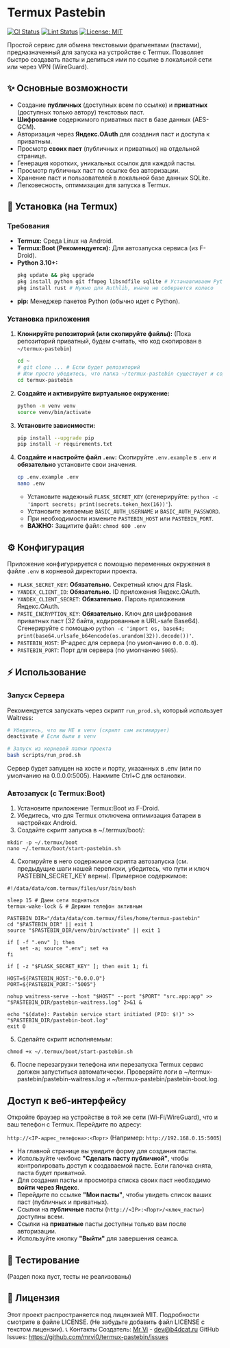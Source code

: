 # Termux Pastebin

<!-- Бейджи пока уберем, так как нет CI/CD и публичного репозитория -->
[![CI Status](https://github.com/mrvi0/termux-pastebin/actions/workflows/deploy-termux.yml/badge.svg)](https://github.com/mrvi0/termux-pastebin/actions/workflows/deploy-termux.yml)
[![Lint Status](https://github.com/mrvi0/termux-pastebin/actions/workflows/lint.yml/badge.svg)](https://github.com/mrvi0/termux-pastebin/actions/workflows/lint.yml)
[![License: MIT](https://img.shields.io/badge/License-MIT-blue.svg)](https://opensource.org/licenses/MIT) <!-- Заменил на MIT, т.к. AGPL может быть избыточен -->

Простой сервис для обмена текстовыми фрагментами (пастами), предназначенный для запуска на устройстве с Termux. Позволяет быстро создавать пасты и делиться ими по ссылке в локальной сети или через VPN (WireGuard).

## ✨ Основные возможности

*   Создание **публичных** (доступных всем по ссылке) и **приватных** (доступных только автору) текстовых паст.
*   **Шифрование** содержимого приватных паст в базе данных (AES-GCM).
*   Авторизация через **Яндекс.OAuth** для создания паст и доступа к приватным.
*   Просмотр **своих паст** (публичных и приватных) на отдельной странице.
*   Генерация коротких, уникальных ссылок для каждой пасты.
*   Просмотр публичных паст по ссылке без авторизации.
*   Хранение паст и пользователей в локальной базе данных SQLite.
*   Легковесность, оптимизация для запуска в Termux.

## 🚀 Установка (на Termux)

### Требования

*   **Termux:** Среда Linux на Android.
*   **Termux:Boot (Рекомендуется):** Для автозапуска сервиса (из F-Droid).
*   **Python 3.10+:**
    ```bash
    pkg update && pkg upgrade
    pkg install python git ffmpeg libsndfile sqlite # Устанавливаем Python и нужные системные пакеты
    pkg install rust # Нужно для Authlib, иначе не соберается колесо
    ```
*   **pip:** Менеджер пакетов Python (обычно идет с Python).

### Установка приложения

1.  **Клонируйте репозиторий (или скопируйте файлы):**
    (Пока репозиторий приватный, будем считать, что код скопирован в `~/termux-pastebin`)
    ```bash
    cd ~
    # git clone ... # Если будет репозиторий
    # Или просто убедитесь, что папка ~/termux-pastebin существует и содержит код
    cd termux-pastebin
    ```

2.  **Создайте и активируйте виртуальное окружение:**
    ```bash
    python -m venv venv
    source venv/bin/activate
    ```

3.  **Установите зависимости:**
    ```bash
    pip install --upgrade pip
    pip install -r requirements.txt
    ```

4.  **Создайте и настройте файл `.env`:**
    Скопируйте `.env.example` в `.env` и **обязательно** установите свои значения.
    ```bash
    cp .env.example .env
    nano .env
    ```
    *   Установите надежный `FLASK_SECRET_KEY` (сгенерируйте: `python -c 'import secrets; print(secrets.token_hex(16))'`).
    *   Установите желаемые `BASIC_AUTH_USERNAME` и `BASIC_AUTH_PASSWORD`.
    *   При необходимости измените `PASTEBIN_HOST` или `PASTEBIN_PORT`.
    *   **ВАЖНО:** Защитите файл: `chmod 600 .env`

## ⚙️ Конфигурация

Приложение конфигурируется с помощью переменных окружения в файле `.env` в корневой директории проекта.

*   `FLASK_SECRET_KEY`: **Обязательно.** Секретный ключ для Flask.
*   `YANDEX_CLIENT_ID`: **Обязательно.** ID приложения Яндекс.OAuth.
*   `YANDEX_CLIENT_SECRET`: **Обязательно.** Пароль приложения Яндекс.OAuth.
*   `PASTE_ENCRYPTION_KEY`: **Обязательно.** Ключ для шифрования приватных паст (32 байта, кодированные в URL-safe Base64). Сгенерируйте с помощью `python -c 'import os, base64; print(base64.urlsafe_b64encode(os.urandom(32)).decode())'`.
*   `PASTEBIN_HOST`: IP-адрес для сервера (по умолчанию `0.0.0.0`).
*   `PASTEBIN_PORT`: Порт для сервера (по умолчанию `5005`).

## ⚡ Использование

### Запуск Сервера

Рекомендуется запускать через скрипт `run_prod.sh`, который использует Waitress:

```bash
# Убедитесь, что вы НЕ в venv (скрипт сам активирует)
deactivate # Если были в venv

# Запуск из корневой папки проекта
bash scripts/run_prod.sh
```
Сервер будет запущен на хосте и порту, указанных в .env (или по умолчанию на 0.0.0.0:5005). Нажмите Ctrl+C для остановки.

### Автозапуск (с Termux:Boot)

1. Установите приложение Termux:Boot из F-Droid.
2. Убедитесь, что для Termux отключена оптимизация батареи в настройках Android.
3. Создайте скрипт запуска в ~/.termux/boot/:
```
mkdir -p ~/.termux/boot
nano ~/.termux/boot/start-pastebin.sh
```
4. Скопируйте в него содержимое скрипта автозапуска (см. предыдущие шаги нашей переписки, убедитесь, что пути и ключ PASTEBIN_SECRET_KEY верны). Примерное содержимое:
```
#!/data/data/com.termux/files/usr/bin/bash

sleep 15 # Даем сети подняться
termux-wake-lock & # Держим телефон активным

PASTEBIN_DIR="/data/data/com.termux/files/home/termux-pastebin"
cd "$PASTEBIN_DIR" || exit 1
source "$PASTEBIN_DIR/venv/bin/activate" || exit 1

if [ -f ".env" ]; then
    set -a; source ".env"; set +a
fi

if [ -z "$FLASK_SECRET_KEY" ]; then exit 1; fi

HOST=${PASTEBIN_HOST:-"0.0.0.0"}
PORT=${PASTEBIN_PORT:-"5005"}

nohup waitress-serve --host "$HOST" --port "$PORT" "src.app:app" >> "$PASTEBIN_DIR/pastebin-waitress.log" 2>&1 &

echo "$(date): Pastebin service start initiated (PID: $!)" >> "$PASTEBIN_DIR/pastebin-boot.log"
exit 0
```
5. Сделайте скрипт исполняемым:
```
chmod +x ~/.termux/boot/start-pastebin.sh
```
6. После перезагрузки телефона или перезапуска Termux сервис должен запуститься автоматически. Проверяйте логи в ~/termux-pastebin/pastebin-waitress.log и ~/termux-pastebin/pastebin-boot.log.

## Доступ к веб-интерфейсу

Откройте браузер на устройстве в той же сети (Wi-Fi/WireGuard), что и ваш телефон с Termux. Перейдите по адресу:

`http://<IP-адрес_телефона>:<Порт>`
(Например: `http://192.168.0.15:5005`)

*   На главной странице вы увидите форму для создания пасты.
*   Используйте чекбокс **"Сделать пасту публичной"**, чтобы контролировать доступ к создаваемой пасте. Если галочка снята, паста будет приватной.
*   Для создания пасты и просмотра списка своих паст необходимо **войти через Яндекс**.
*   Перейдите по ссылке **"Мои пасты"**, чтобы увидеть список ваших паст (публичных и приватных).
*   Ссылки на **публичные** пасты (`http://<IP>:<Порт>/<ключ_пасты>`) доступны всем.
*   Ссылки на **приватные** пасты доступны только вам после авторизации.
*   Используйте кнопку **"Выйти"** для завершения сеанса.

## 🧪 Тестирование

(Раздел пока пуст, тесты не реализованы)

## 📜 Лицензия
Этот проект распространяется под лицензией MIT. Подробности смотрите в файле LICENSE. (Не забудьте добавить файл LICENSE с текстом лицензии).
📞 Контакты
Создатель: [Mr Vi](https://t.me/B4DCAT) - [dev@b4dcat.ru]()
GitHub Issues: https://github.com/mrvi0/termux-pastebin/issues